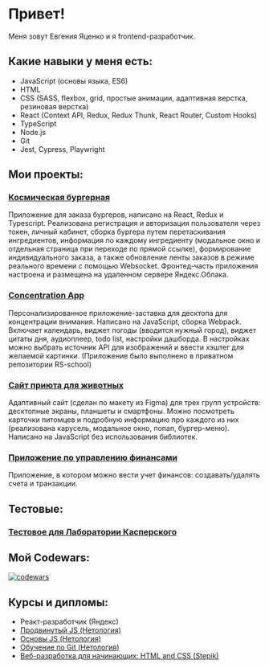# Привет!

Меня зовут Евгения Яценко и я frontend-разработчик.

## Какие навыки у меня есть:

- JavaScript (основы языка, ES6)
- HTML
- CSS (SASS, flexbox, grid, простые анимации, адаптивная верстка, резиновая верстка)
- React (Context API, Redux, Redux Thunk, React Router, Custom Hooks)
- TypeScript
- Node.js
- Git
- Jest, Cypress, Playwright

## Мои проекты:

### [Космическая бургерная](https://github.com/Jenyadio/react-burger)

Приложение для заказа бургеров, написано на React, Redux и Typescript. Реализована регистрация и авторизация пользователя через токен, личный кабинет, сборка бургера путем перетаскивания ингредиентов, информация по каждому ингредиенту (модальное окно и отдельная страница при переходе по прямой ссылке), формирование индивидуального заказа, а также обновление ленты заказов в режиме реального времени с помощью Websocket. Фронтед-часть приложения настроена и размещена на удаленном сервере Яндекс.Облака.

### [Concentration App](https://jenyadio-concentration.netlify.app/)

Персонализированное приложение-заставка для десктопа для концентрации внимания. Написано на JavaScript, сборка Webpack. Включает календарь, виджет погоды (вводится нужный город), виджет цитаты дня, аудиоплеер, todo list, настройки дашборда. В настройках можно выбрать источник API для изображений и ввести хэштег для желаемой картинки.
(Приложение было выполнено в приватном репозитории RS-school)

### [Сайт приюта для животных](https://rolling-scopes-school.github.io/jenyadio-JSFE2023Q1/shelter/pages/main/)

Адаптивный сайт (сделан по макету из Figma) для трех групп устройств: десктопные экраны, планшеты и смартфоны. Можно посмотреть карточки питомцев и подробную информацию про каждого из них (реализована карусель, модальное окно, попап, бургер-меню). Написано на JavaScript без использования библиотек.

### [Приложение по управлению финансами](https://github.com/Jenyadio/bhj-diploma)

Приложение, в котором можно вести учет финансов: создавать/удалять счета и транзакции.

## Тестовые:

### [Тестовое для Лаборатории Касперского](https://github.com/Jenyadio/Kaspersky-test)

## Мой Codewars:

[![codewars](https://www.codewars.com/users/Jenyadio/badges/large)](https://www.codewars.com/users/username)

## Курсы и дипломы:

- Реакт-разработчик (Яндекс)
- [Продвинутый JS (Нетология)](https://github.com/Jenyadio/Jenyadio/public/JS-advanced.png)
- [Основы JS (Нетология)](https://github.com/Jenyadio/Jenyadio/public/JS-beginner.png)
- [Обучение по Git (Нетология)](https://github.com/Jenyadio/Jenyadio/public/Git.png)
- [Веб-разработка для начинающих: HTML and CSS (Stepik)](https://github.com/Jenyadio/Jenyadio/public/stepik.png)
